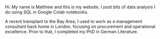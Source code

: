 Hi. My name is Matthew and this is my website. I post bits of data analysis I do using SQL in Google Colab notebooks.

A recent transplant to the Bay Area, I used to work as a management consultant back home in London, focusing on procurement and operational excellence. Prior to that, I completed my PhD in German Literature.

 

